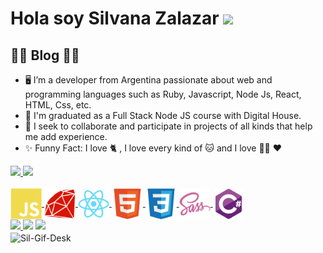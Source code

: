 # Hola soy Silvana Zalazar <img src="https://media.giphy.com/media/hvRJCLFzcasrR4ia7z/giphy.gif" width="5%">
 
 ## 👱‍♀️ Blog 👱‍♀️ 
- 🖥️ I’m a developer from Argentina passionate about web and programming languages such as Ruby, Javascript, Node Js, React, HTML, Css, etc. 
- 🌺 I'm graduated as a Full Stack Node JS course with Digital House.
- 👯 I seek to collaborate and participate in projects of all kinds that help me add experience.
- ✨ Funny Fact: I love 🐈 , I love every kind of 🐱 and I love 👩‍💻 ❤️

<a href="https://github.com/silvanaZ">
  <img height="180em" src="https://github-readme-stats.vercel.app/api?username=silvanaZ&show_icons=true&theme=purple"/>
  <img height="180em" src="https://github-readme-stats.vercel.app/api/top-langs/?username=silvanaZ&layout=compact&langs_count=7&theme=purple"/>

<div style="display: inline_block"><br>
  <img align="center" alt="Sil-Js" height="50" width="50" src="https://raw.githubusercontent.com/devicons/devicon/master/icons/javascript/javascript-plain.svg">
  <img align="center" alt="Sil-Rb" height="50" width="50" src="https://raw.githubusercontent.com/devicons/devicon/master/icons/ruby/ruby-plain.svg">
  <img align="center" alt="Sil-React" height="50" width="50" src="https://raw.githubusercontent.com/devicons/devicon/master/icons/react/react-original.svg">
  <img align="center" alt="Sil-HTML" height="50" width="50" src="https://raw.githubusercontent.com/devicons/devicon/master/icons/html5/html5-original.svg">
  <img align="center" alt="Sil-CSS" height="50" width="50" src="https://raw.githubusercontent.com/devicons/devicon/master/icons/css3/css3-original.svg">
  <img align="center" alt="Sil-Sass" height="50" width="50" src="https://raw.githubusercontent.com/devicons/devicon/master/icons/sass/sass-original.svg">
  <img align="center" alt="Sil-Csharp" height="50" width="50" src="https://raw.githubusercontent.com/devicons/devicon/master/icons/csharp/csharp-original.svg">
</div>
<div> 
   <a href="mailto:silvana.blaq@gmail.com" target="_blank"><img src="https://img.shields.io/badge/Gmail-D14836?style=for-the-badge&logo=gmail&logoColor=white" target="_blank">   </a> 
  <a href ="https://www.linkedin.com/in/silvana-rocio-zalazar-8b107221b/" target="_blank"><img src="https://img.shields.io/badge/LinkedIn-0077B5?style=for-the-badge&logo=linkedin&logoColor=white" target="_blank"></a>
  <a href="https://wa.me/+541133614555" target="_blank"><img src="https://img.shields.io/badge/WhatsApp-25D366?style=for-the-badge&logo=whatsapp&logoColor=white" target="_blank"></a>
</div>
 <img align="center" alt="Sil-Gif-Desk" height="500" width="1000" src="https://user-images.githubusercontent.com/90283693/173251703-f9009454-492b-45aa-9beb-cfe92491c45e.gif"/>
